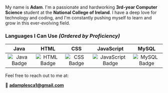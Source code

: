 My name is **Adam**. I'm a passionate and hardworking **3rd-year Computer Science** student at the **National College of Ireland**. I have a deep love for technology and coding, and I'm constantly pushing myself to learn and grow in this ever-evolving field.

### Languages I Can Use *(Ordered by Proficiency)*
| Java | HTML | CSS | JavaScript | MySQL |
|:----:|:----:|:---:|:----------:|:-----:|
| ![Java Badge](https://img.shields.io/badge/Java-007396?style=flat-square&logo=java&logoColor=white) | ![HTML Badge](https://img.shields.io/badge/HTML-E34F26?style=flat-square&logo=html5&logoColor=white) | ![CSS Badge](https://img.shields.io/badge/CSS-1572B6?style=flat-square&logo=css3&logoColor=white) | ![JavaScript Badge](https://img.shields.io/badge/JavaScript-F7DF1E?style=flat-square&logo=javascript&logoColor=black) | ![MySQL Badge](https://img.shields.io/badge/MySQL-4479A1?style=flat-square&logo=mysql&logoColor=white) |

Feel free to reach out to me at:

📧 **[adamplesca1@gmail.com](mailto:adamplesca1@gmail.com)**
